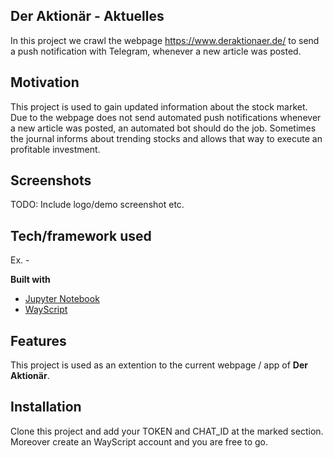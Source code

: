 ## Der Aktionär - Aktuelles
In this project we crawl the webpage https://www.deraktionaer.de/ to send a push notification with Telegram, whenever a new article was posted.
## Motivation
This project is used to gain updated information about the stock market. Due to the webpage does not send automated push notifications whenever a new article was posted, an automated bot should do the job. Sometimes the journal informs about trending stocks and allows that way to execute an profitable investment.

## Screenshots
TODO: Include logo/demo screenshot etc.

## Tech/framework used
Ex. -

<b>Built with</b>
- [Jupyter Notebook](https://jupyter.org/)
- [WayScript](https://wayscript.com/)

## Features
This project is used as an extention to the current webpage / app of **Der Aktionär**. 

## Installation
Clone this project and add your TOKEN and CHAT_ID at the marked section. Moreover create an WayScript account and you are free to go.

